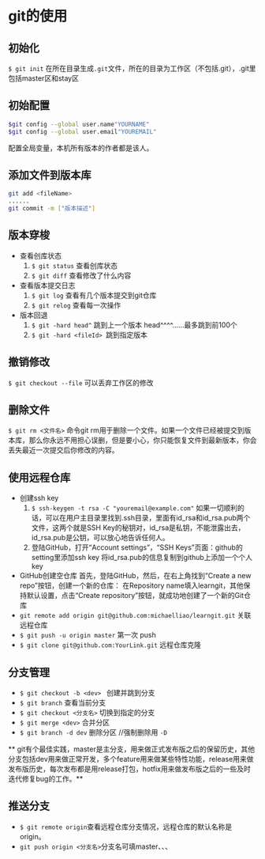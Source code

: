 # git的使用

## 初始化

`$ git init`
在所在目录生成`.git`文件，所在的目录为工作区（不包括.git），.git里包括master区和stay区

## 初始配置

```bash
$git config --global user.name"YOURNAME" 
$git config --global user.email"YOUREMAIL" 
```
配置全局变量，本机所有版本的作者都是该人。

## 添加文件到版本库

```bash
git add <fileName>
......
git commit -m ["版本描述"]
```
## 版本穿梭

* 查看创库状态
  1. ` $ git status `  查看创库状态
  2. ` $ git diff `  查看修改了什么内容
* 查看版本提交日志
  1. ` $ git log ` 查看有几个版本提交到git仓库 
  2. ` $ git relog ` 查看每一次操作
* 版本回退
  1. `$ git -hard head^` 跳到上一个版本 head^^^^……最多跳到前100个
  2. `$ git -hard <fileId> `跳到指定版本
## 撤销修改

` $ git checkout --file `  可以丢弃工作区的修改

## 删除文件

` $ git rm <文件名> ` 命令git rm用于删除一个文件。如果一个文件已经被提交到版本库，那么你永远不用担心误删，但是要小心，你只能恢复文件到最新版本，你会丢失最近一次提交后你修改的内容。

## 使用远程仓库

* 创建ssh key 
  1. `$ ssh-keygen -t rsa -C "youremail@example.com"` 如果一切顺利的话，可以在用户主目录里找到.ssh目录，里面有id_rsa和id_rsa.pub两个文件，这两个就是SSH Key的秘钥对，id_rsa是私钥，不能泄露出去，id_rsa.pub是公钥，可以放心地告诉任何人。
  2. 登陆GitHub，打开“Account settings”，“SSH Keys”页面：github的setting里添加ssh key 将id_rsa.pub的信息复制到github上添加一个个人key
* GitHub创建空仓库
  首先，登陆GitHub，然后，在右上角找到“Create a new repo”按钮，创建一个新的仓库：
  在Repository name填入learngit，其他保持默认设置，点击“Create repository”按钮，就成功地创建了一个新的Git仓库
* `git remote add origin git@github.com:michaelliao/learngit.git` 关联远程仓库
* `$ git push -u origin master` 第一次 push
* `$ git clone git@github.com:YourLink.git` 远程仓库克隆

## 分支管理

* `$ git checkout -b <dev> ` 创建并跳到分支
* `$ git branch` 查看当前分支
* `$ git checkout <分支名>` 切换到指定的分支
* `$ git merge <dev>` 合并分区
* `$ git branch -d dev` 删除分区 //强制删除用 `-D`

** git有个最佳实践，master是主分支，用来做正式发布版之后的保留历史，其他分支包括dev用来做正常开发，多个feature用来做某些特性功能，release用来做发布版历史，每次发布都是用release打包，hotfix用来做发布版之后的一些及时迭代修复bug的工作。**

## 推送分支

* `$ git remote origin`查看远程仓库分支情况，远程仓库的默认名称是origin。
*  `git push origin <分支名>`分支名可填master、、、
